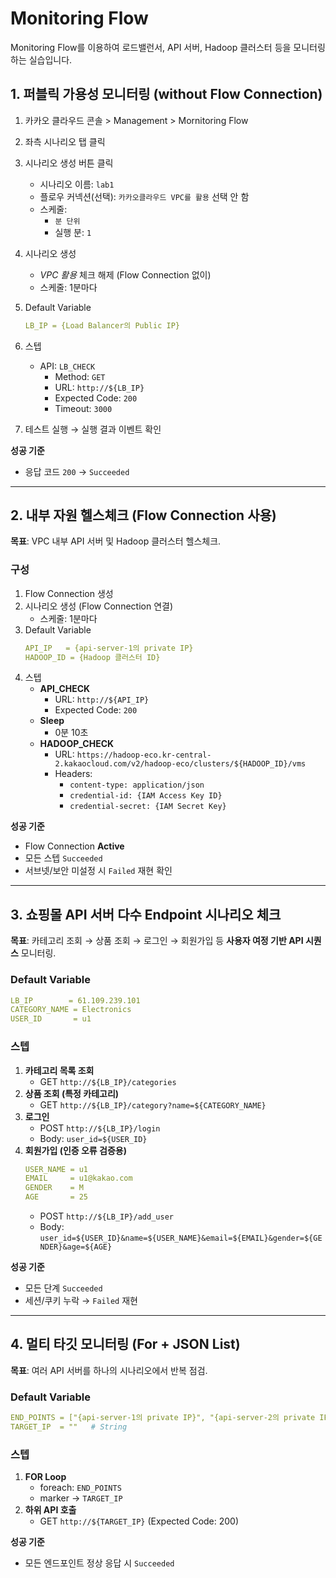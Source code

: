# Monitoring Flow

Monitoring Flow를 이용하여 로드밸런서, API 서버, Hadoop 클러스터 등을 모니터링하는 실습입니다.

## 1. 퍼블릭 가용성 모니터링 (without Flow Connection)
1. 카카오 클라우드 콘솔 > Management > Mornitoring Flow
2. 좌측 시나리오 탭 클릭
3. 시나리오 생성 버튼 클릭
   - 시나리오 이름: `lab1`
   - 플로우 커넥션(선택): `카카오클라우드 VPC를 활용` 선택 안 함
   - 스케줄:
      - `분 단위`
      - 실행 분: `1`

1. 시나리오 생성  
   - *VPC 활용* 체크 해제 (Flow Connection 없이)  
   - 스케줄: 1분마다
2. Default Variable
   ```yaml
   LB_IP = {Load Balancer의 Public IP}
   ```
3. 스텝
   - API: `LB_CHECK`
     - Method: `GET`
     - URL: `http://${LB_IP}`
     - Expected Code: `200`
     - Timeout: `3000`
4. 테스트 실행 → 실행 결과 이벤트 확인

**성공 기준**  
- 응답 코드 `200` → `Succeeded`

---

## 2. 내부 자원 헬스체크 (Flow Connection 사용)

**목표**: VPC 내부 API 서버 및 Hadoop 클러스터 헬스체크.

### 구성
1. Flow Connection 생성
2. 시나리오 생성 (Flow Connection 연결)
   - 스케줄: 1분마다
3. Default Variable
   ```yaml
   API_IP   = {api-server-1의 private IP}
   HADOOP_ID = {Hadoop 클러스터 ID}
   ```
4. 스텝
   - **API_CHECK**
     - URL: `http://${API_IP}`
     - Expected Code: `200`
   - **Sleep**
     - 0분 10초
   - **HADOOP_CHECK**
     - URL: `https://hadoop-eco.kr-central-2.kakaocloud.com/v2/hadoop-eco/clusters/${HADOOP_ID}/vms`
     - Headers:  
       - `content-type: application/json`  
       - `credential-id: {IAM Access Key ID}`  
       - `credential-secret: {IAM Secret Key}`

**성공 기준**
- Flow Connection **Active**  
- 모든 스텝 `Succeeded`  
- 서브넷/보안 미설정 시 `Failed` 재현 확인

---

## 3. 쇼핑몰 API 서버 다수 Endpoint 시나리오 체크

**목표**: 카테고리 조회 → 상품 조회 → 로그인 → 회원가입 등 **사용자 여정 기반 API 시퀀스** 모니터링.

### Default Variable
```yaml
LB_IP        = 61.109.239.101
CATEGORY_NAME = Electronics
USER_ID       = u1
```

### 스텝
1. **카테고리 목록 조회**
   - GET `http://${LB_IP}/categories`
2. **상품 조회 (특정 카테고리)**
   - GET `http://${LB_IP}/category?name=${CATEGORY_NAME}`
3. **로그인**
   - POST `http://${LB_IP}/login`
   - Body: `user_id=${USER_ID}`
4. **회원가입 (인증 오류 검증용)**
   ```yaml
   USER_NAME = u1
   EMAIL     = u1@kakao.com
   GENDER    = M
   AGE       = 25
   ```
   - POST `http://${LB_IP}/add_user`
   - Body: `user_id=${USER_ID}&name=${USER_NAME}&email=${EMAIL}&gender=${GENDER}&age=${AGE}`

**성공 기준**
- 모든 단계 `Succeeded`  
- 세션/쿠키 누락 → `Failed` 재현  

---

## 4. 멀티 타깃 모니터링 (For + JSON List)

**목표**: 여러 API 서버를 하나의 시나리오에서 반복 점검.

### Default Variable
```yaml
END_POINTS = ["{api-server-1의 private IP}", "{api-server-2의 private IP}"]   # JSON List
TARGET_IP  = ""   # String
```

### 스텝
1. **FOR Loop**
   - foreach: `END_POINTS`
   - marker → `TARGET_IP`
2. **하위 API 호출**
   - GET `http://${TARGET_IP}` (Expected Code: 200)

**성공 기준**
- 모든 엔드포인트 정상 응답 시 `Succeeded`
